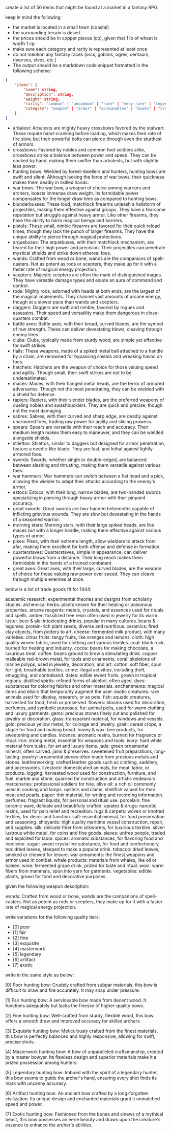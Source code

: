 create a list of 50 items that might be found at a market in a fantasy RPG;

keep in mind the following:
* the market is located in a small town (coastal)
* the surrounding terrain is desert
* the prices should be in copper pieces (cp), given that 1 lb of wheat is worth 1 cp
* make sure each category and rarity is represented at least once
* do not mention any fantasy races (orcs, goblins, ogres, centaurs, dwarves, elves, etc.)
* The output should be a markdown code snippet formatted in the following schema:
```json
{
    "items": {
        "name": string,
        "description": string,
        "weight" string,
        "rarity": "common" | "uncommon" | "rare" | "very rare" | "legendary",
        "category": "weapon" | "armor" | "consumables" | "books" | "crafting reagents" | "misc"
    }
}
```

* arbalest: Arbalests are mighty heavy crossbows favored by the stalwart. These require hand-cranking before loading, which makes their rate of fire slow, but their powerful bolts can pierce through even the sturdiest of armors.
* crossbows: Favored by nobles and common foot soldiers alike, crossbows strike a balance between power and speed. They can be cocked by hand, making them swifter than arbalests, but with slightly less power.
* hunting bows: Wielded by forest-dwellers and hunters, hunting bows are swift and silent. Although lacking the force of war bows, their quickness makes them deadly in skilled hands.
* war bows: The war bow, a weapon of choice among warriors and archers, boasts immense draw weight. Its formidable power compensates for the longer draw time as compared to hunting bows.
* blunderbusses: These loud, matchlock firearms unleash a hailstorm of projectiles, making them effective against groups. They have a fearsome reputation but struggle against heavy armor. Like other firearms, they have the ability to harm magical beings and barriers.
* pistols: These small, nimble firearms are favored for their quick reload times, though they lack the punch of larger firearms. They have the unique ability to pierce through magical protections.
* arquebuses: The arquebuses, with their matchlock mechanism, are feared for their high power and precision. Their projectiles can penetrate mystical shields and strike down ethereal foes.
* wands: Crafted from wood or bone, wands are the companions of spell-casters. Not as potent as rods or scepters, they make up for it with a faster rate of magical energy projection.
* scepters: Majestic scepters are often the mark of distinguished mages. They have versatile damage types and exude an aura of command and control.
* rods: Mighty rods, adorned with heads at both ends, are the largest of the magical implements. They channel vast amounts of arcane energy, though at a slower pace than wands and scepters.
* daggers: Daggers are swift and nimble, favored by rogues and assassins. Their speed and versatility make them dangerous in close-quarters combat.
* battle axes: Battle axes, with their broad, curved blades, are the symbol of raw strength. These can deliver devastating blows, cleaving through enemy lines.
* clubs: Clubs, typically made from sturdy wood, are simple yet effective for swift strikes.
* flails: These weapons, made of a spiked metal ball attached to a handle by a chain, are renowned for bypassing shields and wreaking havoc on foes.
* hatchets: Hatchets are the weapon of choice for those valuing speed and agility. Though small, their swift strikes are not to be underestimated.
* maces: Maces, with their flanged metal heads, are the terror of armored adversaries. Though not the most penetrating, they can be wielded with a shield for defense.
* rapiers: Rapiers, with their slender blades, are the preferred weapons of dueling nobles and swashbucklers. They are quick and precise, though not the most damaging.
* sabres: Sabres, with their curved and sharp edge, are deadly against unarmored foes, trading raw power for agility and slicing prowess.
* spears: Spears are versatile with their reach and accuracy. Their medium length makes them easy to maneuver, and they can be wielded alongside shields.
* stilettos: Stilettos, similar to daggers but designed for armor penetration, feature a needle-like blade. They are fast, and lethal against lightly armored foes.
* swords: Swords, whether single or double-edged, are balanced between slashing and thrusting, making them versatile against various foes.
* war hammers: War hammers can switch between a flat head and a pick, allowing the wielder to adapt their attacks according to the enemy's armor.
* estocs: Estocs, with their long, narrow blades, are two-handed swords specializing in piercing through heavy armor with their pinpoint accuracy.
* great swords: Great swords are two-handed behemoths capable of inflicting grievous wounds. They are slow but devastating in the hands of a seasoned warrior.
* morning stars: Morning stars, with their large spiked heads, are like maces but with a longer handle, making them effective against various types of armor.
* pikes: Pikes, with their extreme length, allow wielders to attack from afar, making them excellent for both offense and defense in formation.
* quarterstaves: Quarterstaves, simple in appearance, can deliver powerful blows from a distance. Their long reach makes them formidable in the hands of a trained combatant.
* great axes: Great axes, with their large, curved blades, are the weapon of choice for those valuing raw power over speed. They can cleave through multiple enemies at once.


below is a list of trade goods fit for 1444:

academic research: experimental theories and designs from scholarly studies.
alchemical herbs: plants known for their healing or poisonous properties.
arcane reagents: metals, crystals, and essences used for rituals and spells.
amber: fossilized tree resin often used in jewelry for its warm luster.
beer & ale: intoxicating drinks, popular in many cultures.
beans & legumes: protein-rich plant seeds, diverse and nutritious.
ceramics: fired clay objects, from pottery to art.
cheese: fermented milk product, with many varieties.
citrus fruits: tangy fruits, like oranges and lemons.
cloth: high quality woven fabric, used for clothing and various textiles.
coal: black rock, burned for heating and industry.
cocoa: beans for making chocolate, a luxurious treat.
coffee: beans ground to brew a stimulating drink.
copper: malleable red-brown metal, for tools and ornaments.
coral: skeletons of marine polyps, used in jewelry, decoration, and art.
cotton: soft fiber, spun for light, breathable textiles.
crime: illegal activities, including theft, smuggling, and contraband.
dates: edible sweet fruits, grown in tropical regions.
distilled spirits: refined forms of alcohol, often aged.
dyes: substances for coloring fabrics and other materials.
enchantments: magical items and elixirs that temporarily augment the user.
exotic creatures: rare animals used for display, research, or as pets.
fish: aquatic creatures, harvested for food; fresh or preserved.
flowers: blooms used for decoration, perfumes, and symbolic purposes.
fur: animal pelts, used for warm clothing and luxury garments.
gems: precious stones finely cut and polished for jewelry or decoration.
glass: transparent material, for windows and vessels.
gold: precious yellow metal, for coinage and jewelry.
grain: cereal crops, a staple for food and making bread.
honey & wax: bee products, for sweetening and candles.
incense: aromatic resins, burned for fragrance or ritual.
iron: strong metal, essential for weapons and tools.
ivory: hard white material from tusks, for art and luxury items.
jade: green ornamental mineral, often carved.
jams & preserves: sweetened fruit preparations, long-lasting.
jewelry: ornamental pieces often made from precious metals and stones.
leatherworking: crafted leather goods such as clothing, saddlery, and accessories. 
livestock: domesticated animals, for meat, labor, or products.
logging: harvested wood used for construction, furniture, and fuel.
marble and stone: quarried for construction and artistic endeavors.
mercenaries: professional soldiers for hire.
olive oil: a rich oil commonly used in cooking and lamps.
oysters and clams: shellfish valued for their meat and pearls.
paper: thin material, for writing and recording information.
perfumes: fragrant liquids, for personal and ritual use.
porcelain: fine ceramic ware, delicate and beautifully crafted.
opiates & drugs: narcotic resins, used for pain relief and recreation.
rugs & carpets: woven or knotted textiles, for decor and function.
salt: essential mineral, for food preservation and seasoning.
shipyards: high quality maritime vessel construction, repair, and supplies.
silk: delicate fiber from silkworms, for luxurious textiles.
silver: lustrous white metal, for coins and fine goods.
slaves: unfree people, traded and exploited for labor.
spices: aromatic substances, for flavoring food and medicine.
sugar: sweet crystalline substance, for food and confectionery.
tea: dried leaves, steeped to make a popular drink.
tobacco: dried leaves, smoked or chewed for leisure.
war armaments: the finest weapons and armor used in combat.
whale products: materials from whales, like oil or baleen.
wine: fermented grape drink, prized for taste and ritual.
wool: warm fibers from mammals, spun into yarn for garments.
vegetables: edible plants, grown for food and decorative purposes.

given the following weapon description:

wands: Crafted from wood or bone, wands are the companions of spell-casters. Not as potent as rods or scepters, they make up for it with a faster rate of magical energy projection.

write variations for the following quality tiers:
* [0] poor
* [1] fair
* [2] fine
* [3] exquisite
* [4] masterwork
* [5] legendary
* [6] artifact
* [7] exotic

write in the same style as below:

[0] Poor hunting bow: Crudely crafted from subpar materials, this bow is difficult to draw and fire accurately. It may snap under pressure.

[1] Fair hunting bow: A serviceable bow made from decent wood. It functions adequately but lacks the finesse of higher-quality bows.

[2] Fine hunting bow: Well-crafted from sturdy, flexible wood, this bow offers a smooth draw and improved accuracy for skilled archers.

[3] Exquisite hunting bow: Meticulously crafted from the finest materials, this bow is perfectly balanced and highly responsive, allowing for swift, precise shots.

[4] Masterwork hunting bow: A bow of unparalleled craftsmanship, created by a master bowyer. Its flawless design and superior materials make it a prized possession among hunters.

[5] Legendary hunting bow: Imbued with the spirit of a legendary hunter, this bow seems to guide the archer's hand, ensuring every shot finds its mark with uncanny accuracy.

[6] Artifact hunting bow: An ancient bow crafted by a long-forgotten civilization. Its unique design and enchanted materials grant it unmatched speed and power.

[7] Exotic hunting bow: Fashioned from the bones and sinews of a mythical beast, this bow possesses an eerie beauty and draws upon the creature's essence to enhance the archer's abilities.